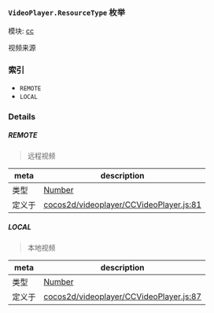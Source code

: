 ### `VideoPlayer.ResourceType` 枚举



模块: [cc](../modules/cc.md)


视频来源


### 索引
  - `REMOTE`
  - `LOCAL`

### Details


##### REMOTE

> 远程视频

| meta | description |
|------|-------------|
| 类型 | <a href="https://developer.mozilla.org/en/JavaScript/Reference/Global_Objects/Number" class="crosslink external" target="_blank">Number</a> |
| 定义于 | [cocos2d/videoplayer/CCVideoPlayer.js:81](https://github.com/cocos-creator/engine/blob/d0482bb5bc3819110e43cdd03a3459bd80914b74/cocos2d/videoplayer/CCVideoPlayer.js#L81) |



##### LOCAL

> 本地视频

| meta | description |
|------|-------------|
| 类型 | <a href="https://developer.mozilla.org/en/JavaScript/Reference/Global_Objects/Number" class="crosslink external" target="_blank">Number</a> |
| 定义于 | [cocos2d/videoplayer/CCVideoPlayer.js:87](https://github.com/cocos-creator/engine/blob/d0482bb5bc3819110e43cdd03a3459bd80914b74/cocos2d/videoplayer/CCVideoPlayer.js#L87) |


